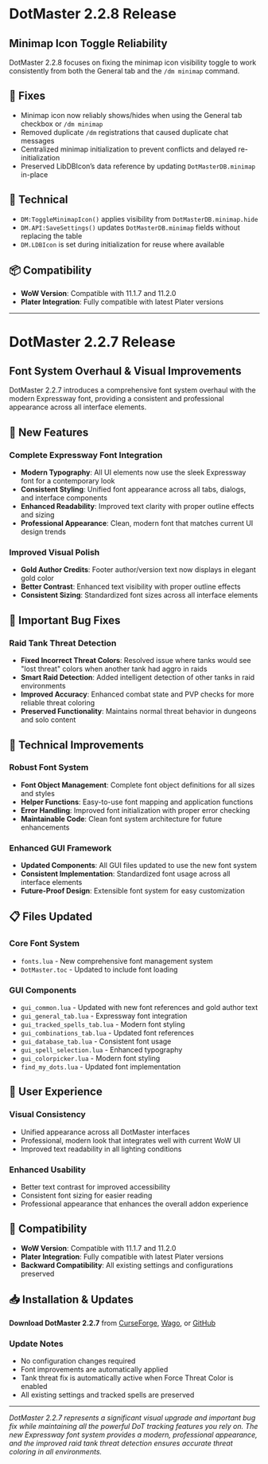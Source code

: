# DotMaster 2.2.8 Release

## Minimap Icon Toggle Reliability

DotMaster 2.2.8 focuses on fixing the minimap icon visibility toggle to work consistently from both the General tab and the `/dm minimap` command.

## 🐛 Fixes

- Minimap icon now reliably shows/hides when using the General tab checkbox or `/dm minimap`
- Removed duplicate `/dm` registrations that caused duplicate chat messages
- Centralized minimap initialization to prevent conflicts and delayed re-initialization
- Preserved LibDBIcon’s data reference by updating `DotMasterDB.minimap` in-place

## 🔧 Technical

- `DM:ToggleMinimapIcon()` applies visibility from `DotMasterDB.minimap.hide`
- `DM.API:SaveSettings()` updates `DotMasterDB.minimap` fields without replacing the table
- `DM.LDBIcon` is set during initialization for reuse where available

## 📦 Compatibility

- **WoW Version**: Compatible with 11.1.7 and 11.2.0
- **Plater Integration**: Fully compatible with latest Plater versions

---

# DotMaster 2.2.7 Release

## Font System Overhaul & Visual Improvements

DotMaster 2.2.7 introduces a comprehensive font system overhaul with the modern Expressway font, providing a consistent and professional appearance across all interface elements.

## 🎨 New Features

### **Complete Expressway Font Integration**
- **Modern Typography**: All UI elements now use the sleek Expressway font for a contemporary look
- **Consistent Styling**: Unified font appearance across all tabs, dialogs, and interface components
- **Enhanced Readability**: Improved text clarity with proper outline effects and sizing
- **Professional Appearance**: Clean, modern font that matches current UI design trends

### **Improved Visual Polish**
- **Gold Author Credits**: Footer author/version text now displays in elegant gold color
- **Better Contrast**: Enhanced text visibility with proper outline effects
- **Consistent Sizing**: Standardized font sizes across all interface elements

## 🐛 Important Bug Fixes

### **Raid Tank Threat Detection**
- **Fixed Incorrect Threat Colors**: Resolved issue where tanks would see "lost threat" colors when another tank had aggro in raids
- **Smart Raid Detection**: Added intelligent detection of other tanks in raid environments
- **Improved Accuracy**: Enhanced combat state and PVP checks for more reliable threat coloring
- **Preserved Functionality**: Maintains normal threat behavior in dungeons and solo content

## 🔧 Technical Improvements

### **Robust Font System**
- **Font Object Management**: Complete font object definitions for all sizes and styles
- **Helper Functions**: Easy-to-use font mapping and application functions
- **Error Handling**: Improved font initialization with proper error checking
- **Maintainable Code**: Clean font system architecture for future enhancements

### **Enhanced GUI Framework**
- **Updated Components**: All GUI files updated to use the new font system
- **Consistent Implementation**: Standardized font usage across all interface elements
- **Future-Proof Design**: Extensible font system for easy customization

## 📋 Files Updated

### **Core Font System**
- `fonts.lua` - New comprehensive font management system
- `DotMaster.toc` - Updated to include font loading

### **GUI Components**
- `gui_common.lua` - Updated with new font references and gold author text
- `gui_general_tab.lua` - Expressway font integration
- `gui_tracked_spells_tab.lua` - Modern font styling
- `gui_combinations_tab.lua` - Updated font references
- `gui_database_tab.lua` - Consistent font usage
- `gui_spell_selection.lua` - Enhanced typography
- `gui_colorpicker.lua` - Modern font styling
- `find_my_dots.lua` - Updated font implementation

## 🎯 User Experience

### **Visual Consistency**
- Unified appearance across all DotMaster interfaces
- Professional, modern look that integrates well with current WoW UI
- Improved text readability in all lighting conditions

### **Enhanced Usability**
- Better text contrast for improved accessibility
- Consistent font sizing for easier reading
- Professional appearance that enhances the overall addon experience

## 🔄 Compatibility

- **WoW Version**: Compatible with 11.1.7 and 11.2.0
- **Plater Integration**: Fully compatible with latest Plater versions
- **Backward Compatibility**: All existing settings and configurations preserved

## 📥 Installation & Updates

**Download DotMaster 2.2.7** from [CurseForge](https://www.curseforge.com/wow/addons/dotmaster), [Wago](https://addons.wago.io/addons/dotmaster), or [GitHub](https://github.com/jervaise/DotMaster/releases)

### **Update Notes**
- No configuration changes required
- Font improvements are automatically applied
- Tank threat fix is automatically active when Force Threat Color is enabled
- All existing settings and tracked spells are preserved

---

*DotMaster 2.2.7 represents a significant visual upgrade and important bug fix while maintaining all the powerful DoT tracking features you rely on. The new Expressway font system provides a modern, professional appearance, and the improved raid tank threat detection ensures accurate threat coloring in all environments.* 